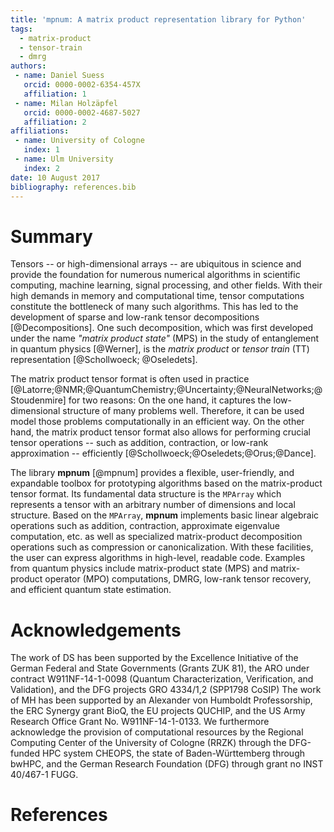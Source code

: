 ```yaml
---
title: 'mpnum: A matrix product representation library for Python'
tags:
  - matrix-product
  - tensor-train
  - dmrg
authors:
 - name: Daniel Suess
   orcid: 0000-0002-6354-457X
   affiliation: 1
 - name: Milan Holzäpfel
   orcid: 0000-0002-4687-5027
   affiliation: 2
affiliations:
 - name: University of Cologne
   index: 1
 - name: Ulm University
   index: 2
date: 10 August 2017
bibliography: references.bib
---
```


# Summary

Tensors -- or high-dimensional arrays -- are ubiquitous in science and provide the foundation for numerous numerical algorithms in scientific computing, machine learning, signal processing, and other fields.
With their high demands in memory and computational time, tensor computations constitute the bottleneck of many such algorithms.
This has led to the development of sparse and low-rank tensor decompositions [@Decompositions].
One such decomposition, which was first developed under the name _"matrix product state"_ (MPS) in the study of entanglement in quantum physics [@Werner], is the _matrix product_ or _tensor train_ (TT) representation [@Schollwoeck; @Oseledets].

The matrix product tensor format is often used in practice [@Latorre;@NMR;@QuantumChemistry;@Uncertainty;@NeuralNetworks;@Stoudenmire] for two reasons:
On the one hand, it captures the low-dimensional structure of many problems well.
Therefore, it can be used model those problems computationally in an efficient way.
On the other hand, the matrix product tensor format also allows for performing crucial tensor operations -- such as addition, contraction, or low-rank approximation -- efficiently [@Schollwoeck;@Oseledets;@Orus;@Dance].

The library **mpnum** [@mpnum] provides a flexible, user-friendly, and expandable toolbox for prototyping algorithms based on the matrix-product tensor format.
Its fundamental data structure is the `MPArray` which represents a tensor with an arbitrary number of dimensions and local structure.
Based on the `MPArray`, **mpnum** implements basic linear algebraic operations such as addition, contraction, approximate eigenvalue computation, etc. as well as specialized matrix-product decomposition operations such as compression or canonicalization.
With these facilities, the user can express algorithms in high-level, readable code.
Examples from quantum physics include matrix-product state (MPS) and matrix-product operator (MPO) computations, DMRG, low-rank tensor recovery, and efficient quantum state estimation.


# Acknowledgements

The work of DS has been supported by the Excellence Initiative of the German Federal and State Governments (Grants ZUK 81), the ARO under contract W911NF-14-1-0098 (Quantum Characterization, Verification, and Validation), and the DFG projects GRO 4334/1,2 (SPP1798 CoSIP)
The work of MH has been supported by an Alexander von Humboldt Professorship, the ERC Synergy grant BioQ, the EU projects QUCHIP, and the US Army Research Office Grant No. W911NF-14-1-0133.
We furthermore acknowledge the provision of computational resources by the Regional Computing Center of the University of Cologne (RRZK) through the DFG-funded HPC system CHEOPS, the state of Baden-Württemberg through bwHPC, and the German Research Foundation (DFG) through grant no INST 40/467-1 FUGG.


# References
